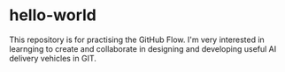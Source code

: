 # hello-world
This repository is for practising the GitHub Flow.
I'm very interested in learnging to create and collaborate in designing and developing useful AI delivery vehicles in GIT.
